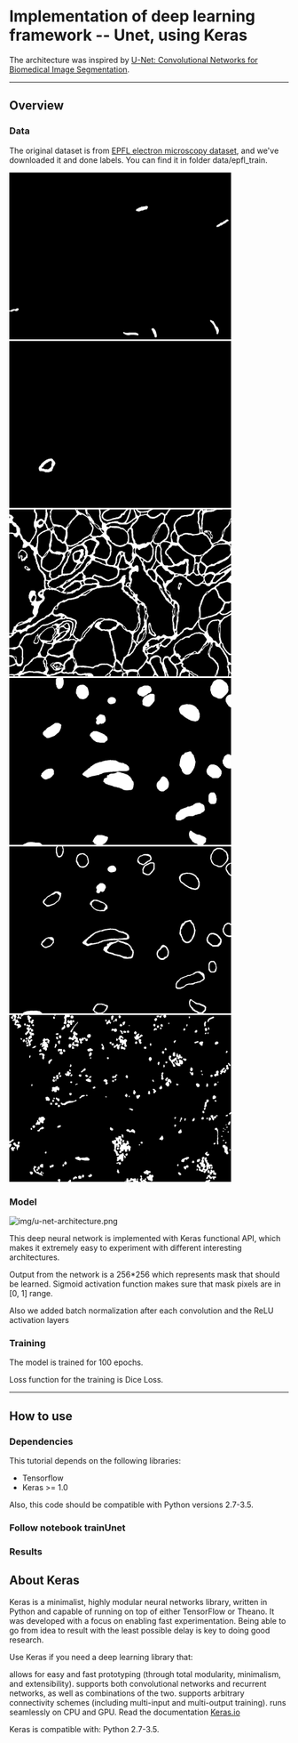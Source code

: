 # Implementation of deep learning framework -- Unet, using Keras

The architecture was inspired by [U-Net: Convolutional Networks for Biomedical Image Segmentation](http://lmb.informatik.uni-freiburg.de/people/ronneber/u-net/).

---

## Overview

### Data

The original dataset is from [EPFL electron microscopy dataset](https://www.epfl.ch/labs/cvlab/data/data-em/), and we've downloaded it and done labels.
You can find it in folder data/epfl_train.

<img src="data/epfl_train/PSD/training0000.png" alt="PSD" width="400"/>
<img src="data/epfl_train/axon/training0000.png" alt="axon" width="400"/>
<img src="data/epfl_train/membranes/training0000.png" alt="membranes" width="400"/>
<img src="data/epfl_train/mitochondria/training0000.png" alt="mitochondria" width="400"/>
<img src="data/epfl_train/mitochondrial boundaries/training0000.png" alt="mitohondrial boundaries" width="400"/>
<img src="data/epfl_train/vesicles/training0000.png" alt="vesicles" width="400"/>

### Model

![img/u-net-architecture.png](img/u-net-architecture.png)

This deep neural network is implemented with Keras functional API, which makes it extremely easy to experiment with different interesting architectures.

Output from the network is a 256*256 which represents mask that should be learned. Sigmoid activation function
makes sure that mask pixels are in \[0, 1\] range.

Also we added batch normalization after each convolution and the ReLU activation layers

### Training

The model is trained for 100 epochs.

Loss function for the training is Dice Loss.


---

## How to use

### Dependencies

This tutorial depends on the following libraries:

* Tensorflow
* Keras >= 1.0

Also, this code should be compatible with Python versions 2.7-3.5.


### Follow notebook trainUnet



### Results


## About Keras

Keras is a minimalist, highly modular neural networks library, written in Python and capable of running on top of either TensorFlow or Theano. It was developed with a focus on enabling fast experimentation. Being able to go from idea to result with the least possible delay is key to doing good research.

Use Keras if you need a deep learning library that:

allows for easy and fast prototyping (through total modularity, minimalism, and extensibility).
supports both convolutional networks and recurrent networks, as well as combinations of the two.
supports arbitrary connectivity schemes (including multi-input and multi-output training).
runs seamlessly on CPU and GPU.
Read the documentation [Keras.io](http://keras.io/)

Keras is compatible with: Python 2.7-3.5.
